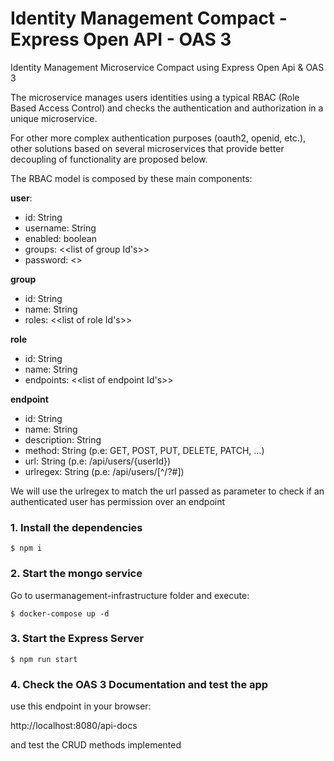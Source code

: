 # Identity Management Compact - Express Open API - OAS 3

Identity Management Microservice Compact using Express Open Api & OAS 3

The microservice manages users identities using a typical RBAC (Role Based Access Control) and checks the authentication and authorization in a unique microservice.

For other more complex authentication purposes (oauth2, openid, etc.), other solutions based on several microservices that provide better decoupling of functionality are proposed below.

The RBAC model is composed by these main components:

__user__:
- id: String
- username: String
- enabled: boolean
- groups: <<list of group Id's>>
- password: <<encrypted password>>

__group__
- id: String
- name: String
- roles: <<list of role Id's>>

__role__
- id: String
- name: String
- endpoints: <<list of endpoint Id's>>

__endpoint__
- id: String
- name: String
- description: String
- method: String (p.e: GET, POST, PUT, DELETE, PATCH, ...)
- url: String (p.e: /api/users/{userId})
- urlregex: String (p.e: /api/users/[^/?#])

We will use the urlregex to match the url passed as parameter to check if an authenticated user has permission over an endpoint

### 1. Install the dependencies

```shell
$ npm i
```

### 2. Start the mongo service

Go to usermanagement-infrastructure folder and execute:

```shell
$ docker-compose up -d
```

### 3. Start the Express Server

```shell
$ npm run start
```

### 4. Check the OAS 3 Documentation and test the app

use this endpoint in your browser:

http://localhost:8080/api-docs

and test the CRUD methods implemented
